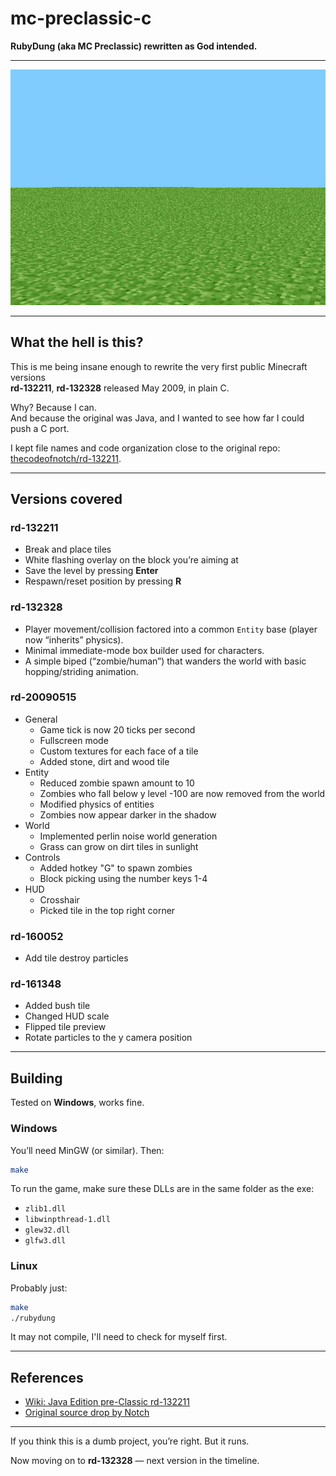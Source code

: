 # mc-preclassic-c
**RubyDung (aka MC Preclassic) rewritten as God intended.**

---

![screenshot](.assets/rd-132211_level.jpg)  

---

## What the hell is this?
This is me being insane enough to rewrite the very first public Minecraft versions  
**rd-132211**, **rd-132328** released May 2009, in plain C.

Why? Because I can.  
And because the original was Java, and I wanted to see how far I could push a C port.  

I kept file names and code organization close to the original repo:  
[thecodeofnotch/rd-132211](https://github.com/thecodeofnotch/rd-132211).

---

## Versions covered

### rd-132211
- Break and place tiles  
- White flashing overlay on the block you’re aiming at  
- Save the level by pressing **Enter**  
- Respawn/reset position by pressing **R**  

### rd-132328
- Player movement/collision factored into a common `Entity` base (player now “inherits” physics).
- Minimal immediate-mode box builder used for characters.
- A simple biped (“zombie/human”) that wanders the world with basic hopping/striding animation.

### rd-20090515
- General
    - Game tick is now 20 ticks per second
    - Fullscreen mode
    - Custom textures for each face of a tile
    - Added stone, dirt and wood tile
- Entity
    - Reduced zombie spawn amount to 10
    - Zombies who fall below y level -100 are now removed from the world
    - Modified physics of entities
    - Zombies now appear darker in the shadow
- World
    - Implemented perlin noise world generation
    - Grass can grow on dirt tiles in sunlight
- Controls
    - Added hotkey "G" to spawn zombies
    - Block picking using the number keys 1-4
- HUD
    - Crosshair
    - Picked tile in the top right corner

### rd-160052
- Add tile destroy particles

### rd-161348
- Added bush tile
- Changed HUD scale
- Flipped tile preview
- Rotate particles to the y camera position

---

## Building
Tested on **Windows**, works fine.  

### Windows
You’ll need MinGW (or similar). Then:  
```bash
make
```

To run the game, make sure these DLLs are in the same folder as the exe:
- `zlib1.dll`
- `libwinpthread-1.dll`
- `glew32.dll`
- `glfw3.dll`

### Linux
Probably just:
```bash
make
./rubydung
```
It may not compile, I'll need to check for myself first.

---

## References
- [Wiki: Java Edition pre-Classic rd-132211](https://minecraft.fandom.com/wiki/Java_Edition_pre-Classic_rd-132211)  
- [Original source drop by Notch](https://github.com/thecodeofnotch/rd-132211)  

---

If you think this is a dumb project, you’re right. But it runs.  

Now moving on to **rd-132328** — next version in the timeline.
